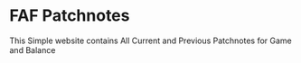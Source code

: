 # FAF Patchnotes

This Simple website contains All Current and Previous Patchnotes for Game and Balance
